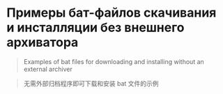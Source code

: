 # Примеры бат-файлов скачивания и инсталляции без внешнего архиватора

>Examples of bat files for downloading and installing without an external archiver

>无需外部归档程序即可下载和安装 bat 文件的示例
